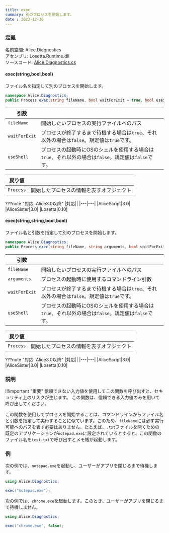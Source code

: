 ```yaml
---
title: exec
summary: 別のプロセスを開始します。
date : 2023-12-30
---
```


### 定義
名前空間: Alice.Diagnostics<br/>
アセンブリ: Losetta.Runtime.dll<br/>
ソースコード: [Alice.Diagnostics.cs](https://github.com/WSOFT-Project/Losetta/blob/master/Losetta.Runtime/Alice.Diagnostics.cs)

#### exec(string,bool,bool)

ファイル名を指定して別のプロセスを開始します。

```cs title="AliceScript"
namespace Alice.Diagnostics;
public Process exec(string fileName, bool waitForExit = true, bool useShell = false);
```

|引数| |
|-|-|
|`fileName`|開始したいプロセスの実行ファイルへのパス|
|`waitForExit`|プロセスが終了するまで待機する場合は`true`、それ以外の場合は`false`。規定値は`true`です。|
|`useShell`|プロセスの起動時にOSのシェルを使用する場合は`true`、それ以外の場合は`false`。規定値は`false`です。|

|戻り値| |
|-|-|
|`Process`|開始したプロセスの情報を表すオブジェクト|

???note "対応: Alice3.0以降"
    |対応||
    |---|---|
    |AliceScript|3.0|
    |AliceSister|3.0|
    |Losetta|0.10|

#### exec(string,string,bool,bool)

ファイル名と引数を指定して別のプロセスを開始します。

```cs title="AliceScript"
namespace Alice.Diagnostics;
public Process exec(string fileName, string arguments, bool waitForExit = true, bool useShell = false);
```

|引数| |
|-|-|
|`fileName`|開始したいプロセスの実行ファイルへのパス|
|`arguments`|プロセスの起動時に使用するコマンドライン引数|
|`waitForExit`|プロセスが終了するまで待機する場合は`true`、それ以外の場合は`false`。規定値は`true`です。|
|`useShell`|プロセスの起動時にOSのシェルを使用する場合は`true`、それ以外の場合は`false`。規定値は`false`です。|

|戻り値| |
|-|-|
|`Process`|開始したプロセスの情報を表すオブジェクト|

???note "対応: Alice3.0以降"
    |対応||
    |---|---|
    |AliceScript|3.0|
    |AliceSister|3.0|
    |Losetta|0.10|

### 説明

!!!important "重要"
    信頼できない入力値を使用してこの関数を呼び出すと、セキュリティ上のリスクが生じます。
    この関数は、信頼できる入力値のみを用いて呼び出してください。

この関数を使用してプロセスを開始することは、コマンドラインからファイル名と引数を指定して実行することに似ています。このため、`fileName`には必ず実行可能へのパスを表す必要はありません。たとえば、`.txt`ファイルを開くための既定のアプリケーションが`notepad.exe`に設定されているとすると、この関数のファイル名を`test.txt`で呼び出すとメモ帳が起動します。

### 例
次の例では、`notepad.exe`を起動し、ユーザーがアプリを閉じるまで待機します。

```cs title="AliceScript"
using Alice.Diagnostics;

exec("notepad.exe");
```

次の例では、`chrome.exe`を起動します。このとき、ユーザーがアプリを閉じるまで待機しません。

```cs title="AliceScript"
using Alice.Diagnostics;

exec("chrome.exe", false);
```
